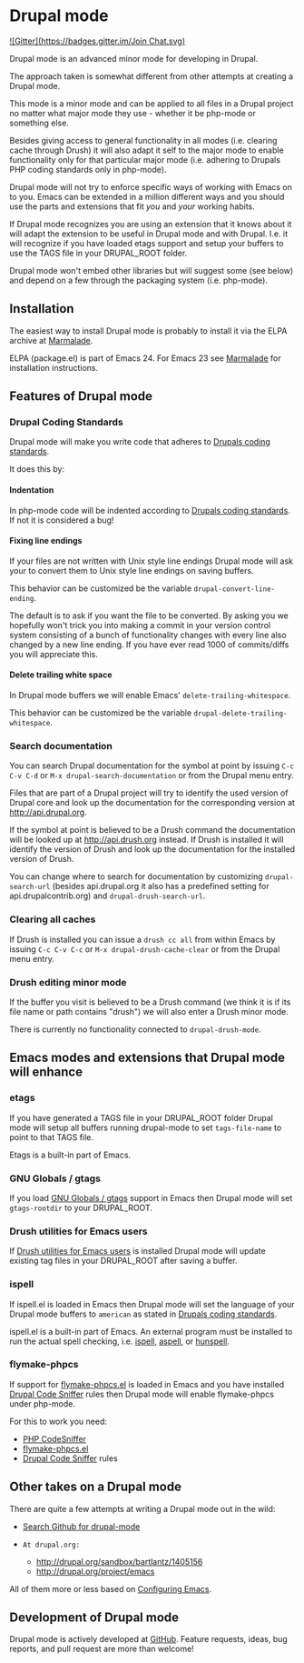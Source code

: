 # Drupal mode
[![Gitter](https://badges.gitter.im/Join Chat.svg)](https://gitter.im/arnested/drupal-mode?utm_source=badge&utm_medium=badge&utm_campaign=pr-badge&utm_content=badge)

Drupal mode is an advanced minor mode for developing in Drupal.

The approach taken is somewhat different from other attempts at
creating a Drupal mode.

This mode is a minor mode and can be applied to all files in a Drupal
project no matter what major mode they use - whether it be php-mode or
something else.

Besides giving access to general functionality in all modes
(i.e. clearing cache through Drush) it will also adapt it self to the
major mode to enable functionality only for that particular major mode
(i.e. adhering to Drupals PHP coding standards only in php-mode).

Drupal mode will not try to enforce specific ways of working with
Emacs on to you. Emacs can be extended in a million different ways and
you should use the parts and extensions that fit *you* and *your*
working habits.

If Drupal mode recognizes you are using an extension that it knows
about it will adapt the extension to be useful in Drupal mode and with
Drupal. I.e. it will recognize if you have loaded etags support and
setup your buffers to use the TAGS file in your DRUPAL_ROOT folder.

Drupal mode won't embed other libraries but will suggest some (see
below) and depend on a few through the packaging system
(i.e. php-mode).


## Installation

The easiest way to install Drupal mode is probably to install it via
the ELPA archive at [Marmalade](http://marmalade-repo.org/packages/drupal-mode).

ELPA (package.el) is part of Emacs 24. For Emacs 23 see
[Marmalade](http://marmalade-repo.org) for installation instructions.


## Features of Drupal mode

### Drupal Coding Standards

Drupal mode will make you write code that adheres to
[Drupals coding standards](http://drupal.org/coding-standards#indenting).

It does this by:


#### Indentation

In php-mode code will be indented according to
[Drupals coding standards](http://drupal.org/coding-standards#indenting). If not
it is considered a bug!


#### Fixing line endings

If your files are not written with Unix style line endings Drupal mode
will ask your to convert them to Unix style line endings on saving
buffers.

This behavior can be customized be the variable
`drupal-convert-line-ending`.

The default is to ask if you want the file to be converted. By asking
you we hopefully won't trick you into making a commit in your version
control system consisting of a bunch of functionality changes with
every line also changed by a new line ending. If you have ever read
1000 of commits/diffs you will appreciate this.


#### Delete trailing white space

In Drupal mode buffers we will enable Emacs'
`delete-trailing-whitespace`.

This behavior can be customized be the variable
`drupal-delete-trailing-whitespace`.


### Search documentation

You can search Drupal documentation for the symbol at point by issuing
`C-c C-v C-d` or `M-x drupal-search-documentation` or from the Drupal
menu entry.

Files that are part of a Drupal project will try to identify the used
version of Drupal core and look up the documentation for the
corresponding version at http://api.drupal.org.

If the symbol at point is believed to be a Drush command the
documentation will be looked up at http://api.drush.org instead. If
Drush is installed it will identify the version of Drush and look up
the documentation for the installed version of Drush.

You can change where to search for documentation by customizing
`drupal-search-url` (besides api.drupal.org it also has a predefined
setting for api.drupalcontrib.org) and `drupal-drush-search-url`.


### Clearing all caches

If Drush is installed you can issue a `drush cc all` from within Emacs
by issuing `C-c C-v C-c` or `M-x drupal-drush-cache-clear` or from the
Drupal menu entry.


### Drush editing minor mode

If the buffer you visit is believed to be a Drush command (we think it
is if its file name or path contains "drush") we will also enter a
Drush minor mode.

There is currently no functionality connected to `drupal-drush-mode`.

## Emacs modes and extensions that Drupal mode will enhance

### etags

If you have generated a TAGS file in your DRUPAL_ROOT folder Drupal
mode will setup all buffers running drupal-mode to set
`tags-file-name` to point to that TAGS file.

Etags is a built-in part of Emacs.


### GNU Globals / gtags

If you load [GNU Globals / gtags](http://www.gnu.org/software/global/)
support in Emacs then Drupal mode will set `gtags-rootdir` to your
DRUPAL_ROOT.


### Drush utilities for Emacs users

If
[Drush utilities for Emacs users](http://drupal.org/project/emacs_drush)
is installed Drupal mode will update existing tag files in your
DRUPAL_ROOT after saving a buffer.


### ispell

If ispell.el is loaded in Emacs then Drupal mode will set the language
of your Drupal mode buffers to `american` as stated in [Drupals coding
standards](http://drupal.org/coding-standards).

ispell.el is a built-in part of Emacs. An external program must be
installed to run the actual spell checking,
i.e. [ispell](http://www.gnu.org/software/ispell/),
[aspell](http://aspell.net/), or
[hunspell](http://hunspell.sourceforge.net/).


### flymake-phpcs

If support for
[flymake-phpcs.el](https://github.com/illusori/emacs-flymake-phpcs) is
loaded in Emacs and you have installed
[Drupal Code Sniffer](http://drupal.org/project/drupalcs) rules then
Drupal mode will enable flymake-phpcs under php-mode.

For this to work you need:

*    [PHP CodeSniffer](http://pear.php.net/package/PHP_CodeSniffer)
*    [flymake-phpcs.el](http://marmalade-repo.org/packages/flymake-phpcs)
*    [Drupal Code Sniffer](http://drupal.org/project/drupalcs) rules


## Other takes on a Drupal mode

There are quite a few attempts at writing a Drupal mode out in the
wild:

*    [Search Github for drupal-mode](https://github.com/search?l=Emacs+Lisp&q=drupal&type=Repositories)
*     At drupal.org:
	* http://drupal.org/sandbox/bartlantz/1405156
	* http://drupal.org/project/emacs

All of them more or less based on
[Configuring Emacs](http://drupal.org/node/59868).


## Development of Drupal mode

Drupal mode is actively developed at
[GitHub](https://github.com/arnested/drupal-mode).  Feature requests,
ideas, bug reports, and pull request are more than welcome!
